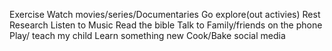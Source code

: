 Exercise
Watch movies/series/Documentaries
Go explore(out activies)
Rest
Research
Listen to Music
Read the bible
Talk to Family/friends on the phone
Play/ teach my child
Learn something new
Cook/Bake
social media
